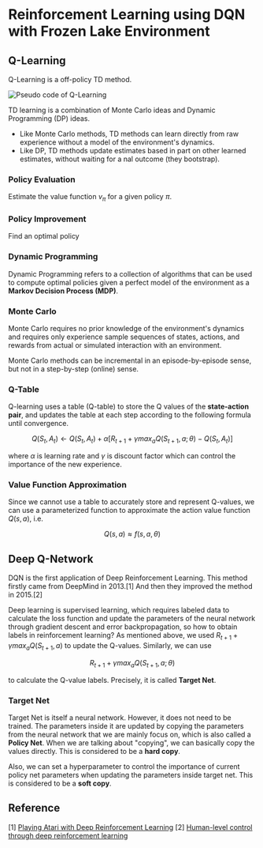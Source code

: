 # Reinforcement Learning using DQN with Frozen Lake Environment

## Q-Learning

Q-Learning is a off-policy TD method.

![Pseudo code of Q-Learning](https://zitaoshen.rbind.io/img/Q-learning/q-learning.png)

TD learning is a combination of Monte Carlo ideas and Dynamic Programming (DP) ideas.

- Like Monte Carlo methods, TD methods can learn directly from raw experience without a model of the environment's dynamics.
- Like DP, TD methods update estimates based in part on other learned estimates, without waiting for a nal outcome (they bootstrap).

### Policy Evaluation

Estimate the value function $v_\pi$ for a given policy $\pi$.

### Policy Improvement
Find an optimal policy

### Dynamic Programming

Dynamic Programming refers to a collection of algorithms that can be used to compute optimal policies given a perfect model of the environment as a **Markov Decision Process (MDP)**.

### Monte Carlo

Monte Carlo requires no prior knowledge of the environment's dynamics and requires only experience sample sequences of states, actions, and rewards from actual or simulated interaction with an environment.

Monte Carlo methods can be incremental in an episode-by-episode sense, but not in a step-by-step (online) sense.

### Q-Table

Q-learning uses a table (Q-table) to store the Q values of the **state-action pair**, and updates the table at each step according to the following formula until convergence.

$$Q(S_t,A_t)\leftarrow Q(S_t,A_t)+\alpha [R_{t+1}+\gamma max_a Q(S_{t+1},a;\theta)-Q(S_t,A_t)]$$

where $\alpha$ is learning rate and $\gamma$ is discount factor which can control the importance of the new experience.

### Value Function Approximation

Since we cannot use a table to accurately store and represent Q-values, we can use a parameterized function to approximate the action value function $Q(s,a)$, i.e.

$$Q(s,a) \approx f(s,a,\theta)$$

## Deep Q-Network

DQN is the first application of Deep Reinforcement Learning. This method firstly came from DeepMind in 2013.[1] And then they improved the method in 2015.[2]

Deep learning is supervised learning, which requires labeled data to calculate the loss function and update the parameters of the neural network through gradient descent and error backpropagation, so how to obtain labels in reinforcement learning? As mentioned above, we used $R_{t+1}+\gamma max_a Q(S_{t+1},a)$ to update the Q-values. Similarly, we can use

$$R_{t+1}+\gamma max_a Q(S_{t+1},a;\theta)$$

to calculate the Q-value labels. Precisely, it is called **Target Net**.

### Target Net

Target Net is itself a neural network. However, it does not need to be trained. The parameters inside it are updated by copying the parameters from the neural network that we are mainly focus on, which is also called a **Policy Net**. When we are talking about "copying", we can basically copy the values directly. This is considered to be a **hard copy**.

Also, we can set a hyperparameter to control the importance of current policy net parameters when updating the parameters inside target net. This is considered to be a **soft copy**. 





## Reference

[1] [Playing Atari with Deep Reinforcement Learning](https://arxiv.org/pdf/1312.5602v1.pdf)
[2] [Human-level control through deep reinforcement learning](https://www.nature.com/articles/nature14236)
